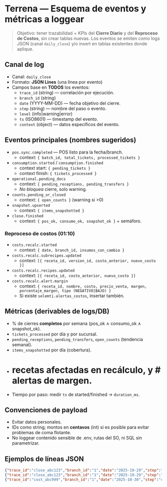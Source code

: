 
# Terrena — Esquema de eventos y métricas a loggear

> Objetivo: tener trazabilidad + KPIs del **Cierre Diario** y del **Reproceso de Costos**, sin crear tablas nuevas. Los eventos se emiten como logs JSON (canal `daily_close`) y/o insert en tablas existentes donde aplique.

## Canal de log
- Canal: `daily_close`
- Formato: **JSON Lines** (una línea por evento)
- Campos base en **TODOS** los eventos:
  - `trace_id` (string) — correlación por ejecución.
  - `branch_id` (string)
  - `date` (YYYY-MM-DD) — fecha objetivo del cierre.
  - `step` (string) — nombre del paso o evento.
  - `level` (info|warning|error)
  - `ts` (ISO8601) — timestamp del evento.
  - `context` (object) — datos específicos del evento.

## Eventos principales (nombres sugeridos)
- `pos.sync.completed` — POS listo para la fecha/branch.
  - context: `{ batch_id, total_tickets, processed_tickets }`
- `consumption.started` / `consumption.finished`
  - context start: `{ pending_tickets }`
  - context finish: `{ tickets_processed }`
- `operational.pending_docs`
  - context: `{ pending_receptions, pending_transfers }`
  - *No bloquea* cierre, solo warning.
- `counts.pending_or_closed`
  - context: `{ open_counts }` (warning si >0)
- `snapshot.upserted`
  - context: `{ items_snapshotted }`
- `close.finished`
  - context: `{ pos_ok, consumo_ok, snapshot_ok }` + semáforo.

### Reproceso de costos (01:10)
- `costs.recalc.started`
  - context: `{ date, branch_id, insumos_con_cambio }`
- `costs.recalc.subrecipes.updated`
  - context: `[{ receta_id, version_id, costo_anterior, nuevo_costo }]`
- `costs.recalc.recipes.updated`
  - context: `[{ receta_id, costo_anterior, nuevo_costo }]`
- `costs.recalc.alert.margin`
  - context: `{ receta_id, nombre, costo, precio_venta, margen, porcentaje_margen, tipo (NEGATIVO|BAJO) }`
  - Si existe `selemti.alertas_costos`, insertar también.

## Métricas (derivables de logs/DB)
- % de cierres **completos** por semana (pos_ok ∧ consumo_ok ∧ snapshot_ok).
- `tickets_processed` por día y por sucursal.
- `pending_receptions`, `pending_transfers`, `open_counts` (tendencia semanal).
- `items_snapshotted` por día (cobertura).
- # recetas afectadas en recálculo, y # alertas de margen.
- Tiempo por paso: medir `ts` de started/finished → `duration_ms`.

## Convenciones de payload
- Evitar datos personales.
- IDs como string; montos en **centavos** (int) si es posible para evitar problemas de coma flotante.
- No loggear contenido sensible de .env, rutas del SO, ni SQL sin parametrizar.

## Ejemplos de líneas JSON
```json
{"trace_id":"close_abc123","branch_id":"1","date":"2025-10-29","step":"consumption.started","level":"info","ts":"2025-10-29T22:00:04-06:00","context":{"pending_tickets":14}}
{"trace_id":"close_abc123","branch_id":"1","date":"2025-10-29","step":"snapshot.upserted","level":"info","ts":"2025-10-29T22:03:10-06:00","context":{"items_snapshotted":412}}
{"trace_id":"cost_abc999","branch_id":"1","date":"2025-10-30","step":"costs.recalc.recipes.updated","level":"info","ts":"2025-10-30T01:14:52-06:00","context":[{"receta_id":"R-102","costo_anterior":28.5,"nuevo_costo":30.1}]}
```
